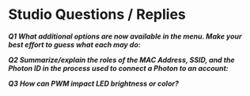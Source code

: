 # Studio Questions / Replies

***Q1 What additional options are now available in the menu.  Make your best effort to guess what each may do:***


***Q2 Summarize/explain the roles of the MAC Address, SSID, and the Photon ID in the process used to connect a Photon to an account:***


***Q3 How can PWM impact LED brightness or color?***

